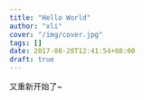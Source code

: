 ```yaml
---
title: "Hello World"
author: "xli"
cover: "/img/cover.jpg"
tags: []
date: 2017-08-20T12:41:54+08:00
draft: true
---
```


又重新开始了~

